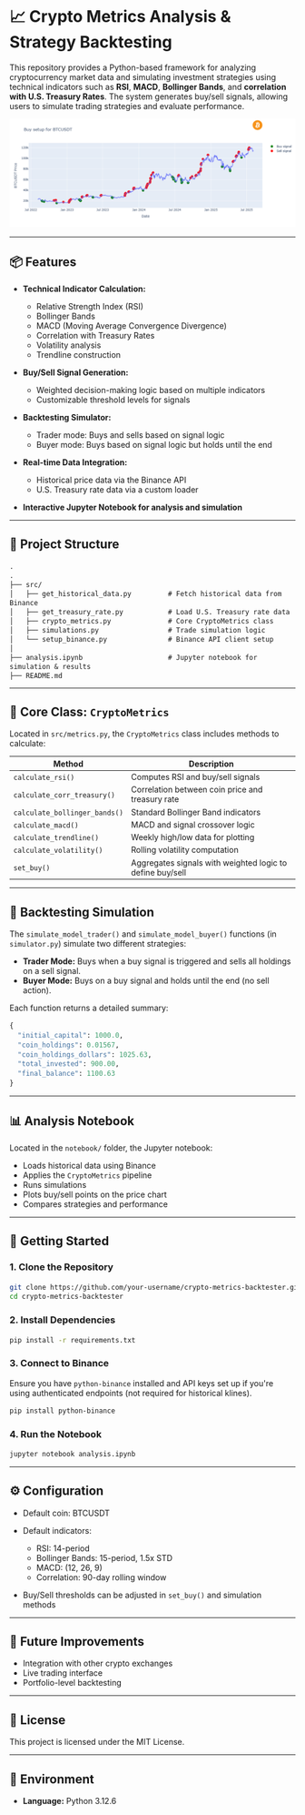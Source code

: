 # 📈 Crypto Metrics Analysis & Strategy Backtesting

This repository provides a Python-based framework for analyzing cryptocurrency market data and simulating investment strategies using technical indicators such as **RSI**, **MACD**, **Bollinger Bands**, and **correlation with U.S. Treasury Rates**. The system generates buy/sell signals, allowing users to simulate trading strategies and evaluate performance.

![Strategy Backtest Result](assets/buy_btcusdt.png)

---

## 📦 Features

* **Technical Indicator Calculation:**

  * Relative Strength Index (RSI)
  * Bollinger Bands
  * MACD (Moving Average Convergence Divergence)
  * Correlation with Treasury Rates
  * Volatility analysis
  * Trendline construction

* **Buy/Sell Signal Generation:**

  * Weighted decision-making logic based on multiple indicators
  * Customizable threshold levels for signals

* **Backtesting Simulator:**

  * Trader mode: Buys and sells based on signal logic
  * Buyer mode: Buys based on signal logic but holds until the end

* **Real-time Data Integration:**

  * Historical price data via the Binance API
  * U.S. Treasury rate data via a custom loader

* **Interactive Jupyter Notebook for analysis and simulation**

---

## 📁 Project Structure

```
.
.
├── src/
│   ├── get_historical_data.py         # Fetch historical data from Binance
│   ├── get_treasury_rate.py           # Load U.S. Treasury rate data
│   ├── crypto_metrics.py              # Core CryptoMetrics class
│   ├── simulations.py                 # Trade simulation logic
│   └── setup_binance.py               # Binance API client setup
│
├── analysis.ipynb                     # Jupyter notebook for simulation & results
├── README.md

```

---

## 🧠 Core Class: `CryptoMetrics`

Located in `src/metrics.py`, the `CryptoMetrics` class includes methods to calculate:

| Method                        | Description                                               |
| ----------------------------- | --------------------------------------------------------- |
| `calculate_rsi()`             | Computes RSI and buy/sell signals                         |
| `calculate_corr_treasury()`   | Correlation between coin price and treasury rate          |
| `calculate_bollinger_bands()` | Standard Bollinger Band indicators                        |
| `calculate_macd()`            | MACD and signal crossover logic                           |
| `calculate_trendline()`       | Weekly high/low data for plotting                         |
| `calculate_volatility()`      | Rolling volatility computation                            |
| `set_buy()`                   | Aggregates signals with weighted logic to define buy/sell |

---

## 🧪 Backtesting Simulation

The `simulate_model_trader()` and `simulate_model_buyer()` functions (in `simulator.py`) simulate two different strategies:

* **Trader Mode:** Buys when a buy signal is triggered and sells all holdings on a sell signal.
* **Buyer Mode:** Buys on a buy signal and holds until the end (no sell action).

Each function returns a detailed summary:

```python
{
  "initial_capital": 1000.0,
  "coin_holdings": 0.01567,
  "coin_holdings_dollars": 1025.63,
  "total_invested": 900.00,
  "final_balance": 1100.63
}
```

---

## 📊 Analysis Notebook

Located in the `notebook/` folder, the Jupyter notebook:

* Loads historical data using Binance
* Applies the `CryptoMetrics` pipeline
* Runs simulations
* Plots buy/sell points on the price chart
* Compares strategies and performance

---

## 🚀 Getting Started

### 1. Clone the Repository

```bash
git clone https://github.com/your-username/crypto-metrics-backtester.git
cd crypto-metrics-backtester
```

### 2. Install Dependencies

```bash
pip install -r requirements.txt
```

### 3. Connect to Binance

Ensure you have `python-binance` installed and API keys set up if you're using authenticated endpoints (not required for historical klines).

```bash
pip install python-binance
```

### 4. Run the Notebook

```bash
jupyter notebook analysis.ipynb
```

---

## ⚙️ Configuration

* Default coin: BTCUSDT
* Default indicators:

  * RSI: 14-period
  * Bollinger Bands: 15-period, 1.5x STD
  * MACD: (12, 26, 9)
  * Correlation: 90-day rolling window
* Buy/Sell thresholds can be adjusted in `set_buy()` and simulation methods

---

## 🧠 Future Improvements

* Integration with other crypto exchanges
* Live trading interface
* Portfolio-level backtesting

---

## 📄 License

This project is licensed under the MIT License.

---

## 🔧 Environment

* **Language:** Python 3.12.6